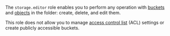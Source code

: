 The `storage.editor` role enables you to perform any operation with [buckets](../../storage/concepts/bucket.md) and [objects](../../storage/concepts/object.md) in the folder: create, delete, and edit them.

This role does not allow you to manage [access control list](../../storage/concepts/acl.md) (ACL) settings or create publicly accessible buckets.
